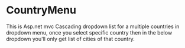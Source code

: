 # CountryMenu
This is Asp.net mvc Cascading dropdown list for a multiple countries in dropdown menu, once you select specific country then in the below dropdown you'll only get list of cities of that country.
